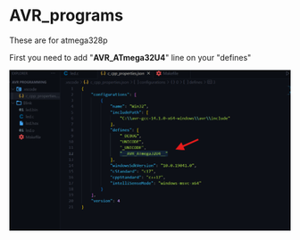 # AVR_programs
These are for atmega328p


First you need to add "__AVR_ATmega32U4__" line on your "defines"


![alt text](https://github.com/Nabilislam722/AVR_programs/blob/main/Screenshot%202025-01-07%20162148.png)
